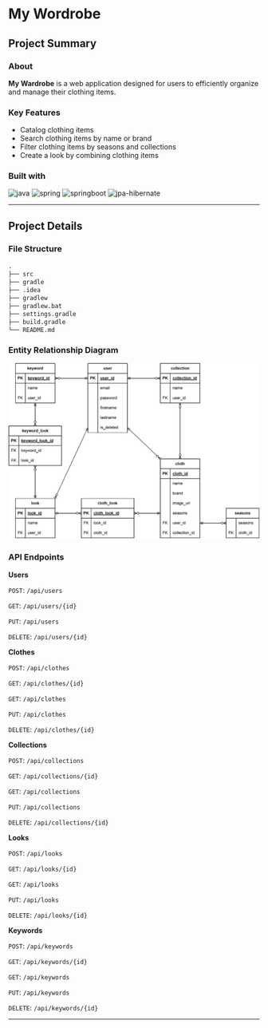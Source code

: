 # My Wordrobe

## Project Summary

### About
**My Wardrobe** is a web application designed for users to efficiently organize and manage their clothing items.

### Key Features
- Catalog clothing items
- Search clothing items by name or brand
- Filter clothing items by seasons and collections
- Create a look by combining clothing items

### Built with
![java]
![spring]
![springboot]
![jpa-hibernate]

---

## Project Details

### File Structure
    .
    ├── src
    ├── gradle
    ├── .idea
    ├── gradlew
    ├── gradlew.bat
    ├── settings.gradle
    ├── build.gradle
    └── README.md

### Entity Relationship Diagram
![img.png](img.png)

### API Endpoints

**Users**

`POST`: `/api/users`

`GET`: `/api/users/{id}`

`PUT`: `/api/users`

`DELETE`: `/api/users/{id}`

**Clothes**

`POST`: `/api/clothes`

`GET`: `/api/clothes/{id}`

`GET`: `/api/clothes`

`PUT`: `/api/clothes`

`DELETE`: `/api/clothes/{id}`

**Collections**

`POST`: `/api/collections`

`GET`: `/api/collections/{id}`

`GET`: `/api/collections`

`PUT`: `/api/collections`

`DELETE`: `/api/collections/{id}`

**Looks**

`POST`: `/api/looks`

`GET`: `/api/looks/{id}`

`GET`: `/api/looks`

`PUT`: `/api/looks`

`DELETE`: `/api/looks/{id}`

**Keywords**

`POST`: `/api/keywords`

`GET`: `/api/keywords/{id}`

`GET`: `/api/keywords`

`PUT`: `/api/keywords`

`DELETE`: `/api/keywords/{id}`

---

[java]: https://img.shields.io/badge/java-F8981D?style=for-the-badge&logoColor=white
[spring]: https://img.shields.io/badge/spring-6DB33F?style=for-the-badge&logo=spring&logoColor=white
[springboot]: https://img.shields.io/badge/spring%20boot-6DB33F?style=for-the-badge&logo=springboot&logoColor=white
[mysql]: https://img.shields.io/badge/mysql-4479A1?style=for-the-badge&logo=mysql&logoColor=white
[jpa-hibernate]: https://img.shields.io/badge/jpa%20hibernate-59666C?style=for-the-badge&logo=hibernate&logoColor=white
